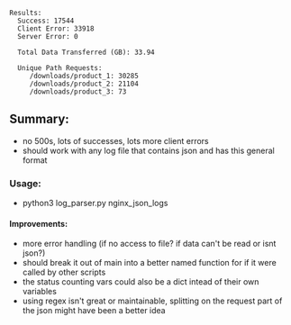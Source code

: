 ```
Results:
  Success: 17544
  Client Error: 33918
  Server Error: 0

  Total Data Transferred (GB): 33.94

  Unique Path Requests:
     /downloads/product_1: 30285
     /downloads/product_2: 21104
     /downloads/product_3: 73
```

## Summary:
- no 500s, lots of successes, lots more client errors
- should work with any log file that contains json and has this general format

### Usage:
- python3 log_parser.py nginx_json_logs

#### Improvements:
- more error handling (if no access to file? if data can't be read or isnt json?)
- should break it out of main into a better named function for if it were called by other scripts
- the status counting vars could also be a dict intead of their own variables
- using regex isn't great or maintainable, splitting on the request part of the json might have been a better idea
